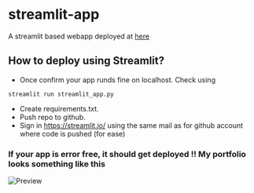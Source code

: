 # streamlit-app

A streamlit based webapp deployed at [here](https://app-app-mtien.streamlit.app)

## How to deploy using Streamlit?
* Once confirm your app runds fine on localhost. Check using 
```
streamlit run streamlit_app.py 
```

* Create requirements.txt. 
* Push repo to github.
* Sign in https://streamlit.io/ using the same mail as for github account where code is pushed (for ease)


### If your app is error free, it should get deployed !! My portfolio looks something like this

![Preview](<img width="530" alt="image" src="https://github.com/mtien314/streamlit-app/assets/90877954/bb3d6d66-b615-4604-8001-b58e1c3e3d81">)
